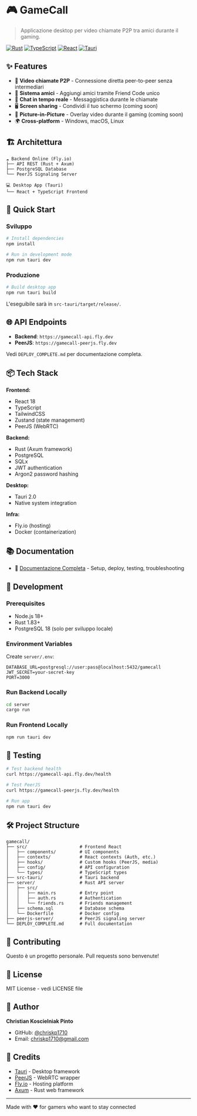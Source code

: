# 🎮 GameCall

> Applicazione desktop per video chiamate P2P tra amici durante il gaming.

[![Rust](https://img.shields.io/badge/Rust-1.83-orange.svg)](https://www.rust-lang.org/)
[![TypeScript](https://img.shields.io/badge/TypeScript-5.0-blue.svg)](https://www.typescriptlang.org/)
[![React](https://img.shields.io/badge/React-18.0-61dafb.svg)](https://reactjs.org/)
[![Tauri](https://img.shields.io/badge/Tauri-2.0-24c8db.svg)](https://tauri.app/)

## ✨ Features

- 🎥 **Video chiamate P2P** - Connessione diretta peer-to-peer senza intermediari
- 🔐 **Sistema amici** - Aggiungi amici tramite Friend Code unico
- 💬 **Chat in tempo reale** - Messaggistica durante le chiamate
- 🖥️ **Screen sharing** - Condividi il tuo schermo (coming soon)
- 📌 **Picture-in-Picture** - Overlay video durante il gaming (coming soon)
- 🌍 **Cross-platform** - Windows, macOS, Linux

## 🏗️ Architettura

```
☁️ Backend Online (Fly.io)
├── API REST (Rust + Axum)
├── PostgreSQL Database
└── PeerJS Signaling Server

💻 Desktop App (Tauri)
└── React + TypeScript Frontend
```

## 🚀 Quick Start

### Sviluppo

```bash
# Install dependencies
npm install

# Run in development mode
npm run tauri dev
```

### Produzione

```bash
# Build desktop app
npm run tauri build
```

L'eseguibile sarà in `src-tauri/target/release/`.

## 🌐 API Endpoints

- **Backend**: `https://gamecall-api.fly.dev`
- **PeerJS**: `https://gamecall-peerjs.fly.dev`

Vedi `DEPLOY_COMPLETE.md` per documentazione completa.

## 📦 Tech Stack

**Frontend:**
- React 18
- TypeScript
- TailwindCSS
- Zustand (state management)
- PeerJS (WebRTC)

**Backend:**
- Rust (Axum framework)
- PostgreSQL
- SQLx
- JWT authentication
- Argon2 password hashing

**Desktop:**
- Tauri 2.0
- Native system integration

**Infra:**
- Fly.io (hosting)
- Docker (containerization)

## 📚 Documentation

- 📖 [Documentazione Completa](./DEPLOY_COMPLETE.md) - Setup, deploy, testing, troubleshooting

## 🔧 Development

### Prerequisites

- Node.js 18+
- Rust 1.83+
- PostgreSQL 18 (solo per sviluppo locale)

### Environment Variables

Create `server/.env`:
```env
DATABASE_URL=postgresql://user:pass@localhost:5432/gamecall
JWT_SECRET=your-secret-key
PORT=3000
```

### Run Backend Locally

```bash
cd server
cargo run
```

### Run Frontend Locally

```bash
npm run tauri dev
```

## 🧪 Testing

```bash
# Test backend health
curl https://gamecall-api.fly.dev/health

# Test PeerJS
curl https://gamecall-peerjs.fly.dev/health

# Run app
npm run tauri dev
```

## 🛠️ Project Structure

```
gamecall/
├── src/                    # Frontend React
│   ├── components/         # UI components
│   ├── contexts/           # React contexts (Auth, etc.)
│   ├── hooks/              # Custom hooks (PeerJS, media)
│   ├── config/             # API configuration
│   └── types/              # TypeScript types
├── src-tauri/              # Tauri backend
├── server/                 # Rust API server
│   ├── src/
│   │   ├── main.rs         # Entry point
│   │   ├── auth.rs         # Authentication
│   │   └── friends.rs      # Friends management
│   ├── schema.sql          # Database schema
│   └── Dockerfile          # Docker config
├── peerjs-server/          # PeerJS signaling server
└── DEPLOY_COMPLETE.md      # Full documentation
```

## 🤝 Contributing

Questo è un progetto personale. Pull requests sono benvenute!

## 📝 License

MIT License - vedi LICENSE file

## 👤 Author

**Christian Koscielniak Pinto**
- GitHub: [@chriskp1710](https://github.com/chriskp1710)
- Email: chriskp1710@gmail.com

## 🙏 Credits

- [Tauri](https://tauri.app/) - Desktop framework
- [PeerJS](https://peerjs.com/) - WebRTC wrapper
- [Fly.io](https://fly.io/) - Hosting platform
- [Axum](https://github.com/tokio-rs/axum) - Rust web framework

---

Made with ❤️ for gamers who want to stay connected
